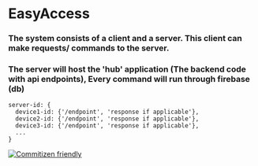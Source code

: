 # EasyAccess

### The system consists of a client and a server. This client can make requests/ commands to the server.

### The server will host the 'hub' application (The backend code with api endpoints), Every command will run through firebase (db)

```
server-id: {
  device1-id: {'/endpoint', 'response if applicable'},
  device2-id: {'/endpoint', 'response if applicable'},
  device3-id: {'/endpoint', 'response if applicable'},
  ...
}
```

[![Commitizen friendly](https://img.shields.io/badge/commitizen-friendly-brightgreen.svg)](http://commitizen.github.io/cz-cli/)
